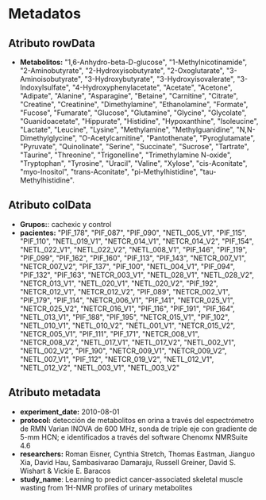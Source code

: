 # Metadatos

## Atributo rowData

-   **Metabolitos:** "1,6-Anhydro-beta-D-glucose", "1-Methylnicotinamide", "2-Aminobutyrate", "2-Hydroxyisobutyrate", "2-Oxoglutarate", "3-Aminoisobutyrate", "3-Hydroxybutyrate", "3-Hydroxyisovalerate", "3-Indoxylsulfate", "4-Hydroxyphenylacetate", "Acetate", "Acetone", "Adipate", "Alanine", "Asparagine", "Betaine", "Carnitine", "Citrate", "Creatine", "Creatinine", "Dimethylamine", "Ethanolamine", "Formate", "Fucose", "Fumarate", "Glucose", "Glutamine", "Glycine", "Glycolate", "Guanidoacetate", "Hippurate", "Histidine", "Hypoxanthine", "Isoleucine", "Lactate", "Leucine", "Lysine", "Methylamine", "Methylguanidine", "N,N-Dimethylglycine", "O-Acetylcarnitine", "Pantothenate", "Pyroglutamate", "Pyruvate", "Quinolinate", "Serine", "Succinate", "Sucrose", "Tartrate", "Taurine", "Threonine", "Trigonelline", "Trimethylamine N-oxide", "Tryptophan", "Tyrosine", "Uracil", "Valine", "Xylose", "cis-Aconitate", "myo-Inositol", "trans-Aconitate", "pi-Methylhistidine", "tau-Methylhistidine".

## Atributo colData

-   **Grupos:**: cachexic y control
-   **pacientes:** "PIF_178", "PIF_087", "PIF_090", "NETL_005_V1", "PIF_115", "PIF_110", "NETL_019_V1", "NETCR_014_V1", "NETCR_014_V2", "PIF_154", "NETL_022_V1", "NETL_022_V2", "NETL_008_V1", "PIF_146", "PIF_119", "PIF_099", "PIF_162", "PIF_160", "PIF_113", "PIF_143", "NETCR_007_V1", "NETCR_007_V2", "PIF_137", "PIF_100", "NETL_004_V1", "PIF_094", "PIF_132", "PIF_163", "NETCR_003_V1", "NETL_028_V1", "NETL_028_V2", "NETCR_013_V1", "NETL_020_V1", "NETL_020_V2", "PIF_192", "NETCR_012_V1", "NETCR_012_V2", "PIF_089", "NETCR_002_V1", "PIF_179", "PIF_114", "NETCR_006_V1", "PIF_141", "NETCR_025_V1", "NETCR_025_V2", "NETCR_016_V1", "PIF_116", "PIF_191", "PIF_164", "NETL_013_V1", "PIF_188", "PIF_195", "NETCR_015_V1", "PIF_102", "NETL_010_V1", "NETL_010_V2", "NETL_001_V1", "NETCR_015_V2", "NETCR_005_V1", "PIF_111", "PIF_171", "NETCR_008_V1", "NETCR_008_V2", "NETL_017_V1", "NETL_017_V2", "NETL_002_V1", "NETL_002_V2", "PIF_190", "NETCR_009_V1", "NETCR_009_V2", "NETL_007_V1", "PIF_112", "NETCR_019_V2", "NETL_012_V1", "NETL_012_V2", "NETL_003_V1", "NETL_003_V2"

## Atributo metadata

-   **experiment_date:** 2010-08-01
-   **protocol:** detección de metabolitos en orina a través del espectrómetro de RMN Varian INOVA de 600 MHz, sonda de triple eje con gradiente de 5-mm HCN; e identificados a través del software Chenomx NMRSuite 4.6
-   **researchers:** Roman Eisner, Cynthia Stretch, Thomas Eastman, Jianguo Xia, David Hau, Sambasivarao Damaraju, Russell Greiner, David S. Wishart & Vickie E. Baracos
-   **study_name**: Learning to predict cancer-associated skeletal muscle wasting from 1H-NMR profiles of urinary metabolites
